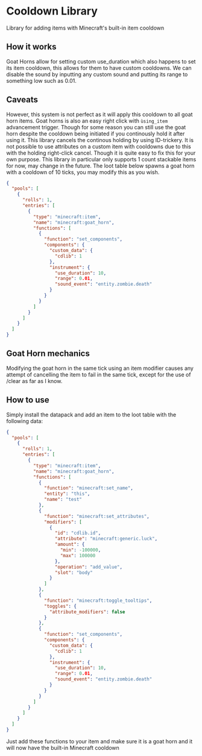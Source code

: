 # Cooldown Library
Library for adding items with Minecraft's built-in item cooldown
## How it works
Goat Horns allow for setting custom use_duration which also happens to set its item cooldown, this allows for them to have custom cooldowns. We can disable the sound by inputting any custom sound and putting its range to something low such as 0.01. 
## Caveats
However, this system is not perfect as it will apply this cooldown to all goat horn items. Goat horns is also an easy right click with `ùsing_item` advancement trigger. Though for some reason you can still use the goat horn despite the cooldown being initiated if you continously hold it after using it. This library cancels the continous holding by using ID-trickery. It is not possible to use attributes on a custom item with cooldowns due to this with the holding right-click cancel. Though it is quite easy to fix this for your own purpose. This library in particular only supports 1 count stackable items for now, may change in the future. The loot table below spawns a goat horn with a cooldown of 10 ticks, you may modify this as you wish.
```json
{
  "pools": [
    {
      "rolls": 1,
      "entries": [
        {
          "type": "minecraft:item",
          "name": "minecraft:goat_horn",
          "functions": [
            {
              "function": "set_components",
              "components": {
                "custom_data": {
                  "cdlib": 1
                },
                "instrument": {
                  "use_duration": 10,
                  "range": 0.01,
                  "sound_event": "entity.zombie.death"
                }
              }
            }
          ]
        }
      ]
    }
  ]
}

```
## Goat Horn mechanics
Modifying the goat horn in the same tick using an item modifier causes any attempt of cancelling the item to fail in the same tick, except for the use of /clear as far as I know. 

## How to use
Simply install the datapack and add an item to the loot table with the following data:
```json
{
  "pools": [
    {
      "rolls": 1,
      "entries": [
        {
          "type": "minecraft:item",
          "name": "minecraft:goat_horn",
          "functions": [
            {
              "function": "minecraft:set_name",
              "entity": "this",
              "name": "test"
            },
            {
              "function": "minecraft:set_attributes",
              "modifiers": [
                {
                  "id": "cdlib.id",
                  "attribute": "minecraft:generic.luck",
                  "amount": {
                    "min": -100000,
                    "max": 100000
                  },
                  "operation": "add_value",
                  "slot": "body"
                }
              ]
            },
            {
              "function": "minecraft:toggle_tooltips",
              "toggles": {
                "attribute_modifiers": false
              }
            },
            {
              "function": "set_components",
              "components": {
                "custom_data": {
                  "cdlib": 1
                },
                "instrument": {
                  "use_duration": 10,
                  "range": 0.01,
                  "sound_event": "entity.zombie.death"
                }
              }
            }
          ]
        }
      ]
    }
  ]
}

```
Just add these functions to your item and make sure it is a goat horn and it will now have the built-in Minecraft cooldown
